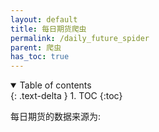 ```yaml
---
layout: default
title: 每日期货爬虫
permalink: /daily_future_spider
parent: 爬虫
has_toc: true
---
```

<details open markdown="block">
  <summary>
    Table of contents
  </summary>
  {: .text-delta }
1. TOC
{:toc}
</details>

每日期货的数据来源为:


